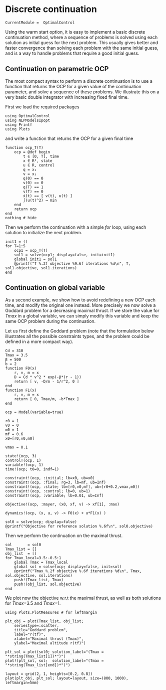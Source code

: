 # Discrete continuation

```@meta
CurrentModule =  OptimalControl
```

Using the warm start option, it is easy to implement a basic discrete continuation method, where a sequence of problems is solved using each solution as initial guess for the next problem.
This usually gives better and faster convergence than solving each problem with the same initial guess, and is a way to handle problems that require a good initial guess.


## Continuation on parametric OCP

The most compact syntax to perform a discrete continuation is to use a function that returns the OCP for a given value of the continuation parameter, and solve a sequence of these problems. We illustrate this on a very basic double integrator with increasing fixed final time.


First we load the required packages
```@example main
using OptimalControl
using NLPModelsIpopt
using Printf
using Plots
```
and write a function that returns the OCP for a given final time
```@example main
function ocp_T(T)
    ocp = @def begin
        t ∈ [0, T], time
        x ∈ R², state
        u ∈ R, control
        q = x₁
        v = x₂
        q(0) == 0
        v(0) == 0
        q(T) == 1
        v(T) == 0
        ẋ(t) == [ v(t), u(t) ]
        ∫(u(t)^2) → min
    end
    return ocp
end
nothing # hide
```

Then we perform the continuation with a simple *for* loop, using each solution to initialize the next problem.

```@example main
init1 = ()
for T=1:5
    ocp1 = ocp_T(T) 
    sol1 = solve(ocp1; display=false, init=init1)
    global init1 = sol1
    @printf("T %.2f objective %9.6f iterations %d\n", T, sol1.objective, sol1.iterations)
end
```

## Continuation on global variable

As a second example, we show how to avoid redefining a new OCP each time, and modify the original one instead.
More precisely we now solve a Goddard problem for a decreasing maximal thrust. If we store the value for *Tmax* in a global variable, we can simply modify this variable and keep the same OCP problem during the continuation.

Let us first define the Goddard problem (note that the formulation below illustrates all the possible constraints types, and the problem could be defined in a more compact way).

```@example main
Cd = 310
Tmax = 3.5
β = 500
b = 2
function F0(x)
    r, v, m = x
    D = Cd * v^2 * exp(-β*(r - 1))
    return [ v, -D/m - 1/r^2, 0 ]
end
function F1(x)
    r, v, m = x
    return [ 0, Tmax/m, -b*Tmax ]
end

ocp = Model(variable=true)

r0 = 1
v0 = 0
m0 = 1
mf = 0.6
x0=[r0,v0,m0]

vmax = 0.1

state!(ocp, 3)
control!(ocp, 1)
variable!(ocp, 1)
time!(ocp; t0=0, indf=1)

constraint!(ocp, :initial; lb=x0, ub=x0)
constraint!(ocp, :final; rg=3, lb=mf, ub=Inf)
constraint!(ocp, :state; lb=[r0,v0,mf], ub=[r0+0.2,vmax,m0])
constraint!(ocp, :control; lb=0, ub=1)
constraint!(ocp, :variable; lb=0.01, ub=Inf)

objective!(ocp, :mayer, (x0, xf, v) -> xf[1], :max)

dynamics!(ocp, (x, u, v) -> F0(x) + u*F1(x) )

sol0 = solve(ocp; display=false)
@printf("Objective for reference solution %.6f\n", sol0.objective)
```

Then we perform the continuation on the maximal thrust.

```@example main
sol       = sol0
Tmax_list = []
obj_list  = []
for Tmax_local=3.5:-0.5:1
    global Tmax = Tmax_local  
    global sol = solve(ocp; display=false, init=sol)
    @printf("Tmax %.2f objective %.6f iterations %d\n", Tmax, sol.objective, sol.iterations)
    push!(Tmax_list, Tmax)
    push!(obj_list, sol.objective)
end 
```

We plot now the objective w.r.t the maximal thrust, as well as both solutions for *Tmax*=3.5 and *Tmax*=1.

```@example main
using Plots.PlotMeasures # for leftmargin

plt_obj = plot(Tmax_list, obj_list;
    seriestype=:scatter,
    title="Goddard problem",
    label="r(tf)", 
    xlabel="Maximal thrust (Tmax)",
    ylabel="Maximal altitude r(tf)")

plt_sol = plot(sol0; solution_label="(Tmax = "*string(Tmax_list[1])*")")
plot!(plt_sol, sol;  solution_label="(Tmax = "*string(Tmax_list[end])*")")

layout = grid(2, 1, heights=[0.2, 0.8])
plot(plt_obj, plt_sol; layout=layout, size=(800, 1000), leftmargin=5mm)
```
